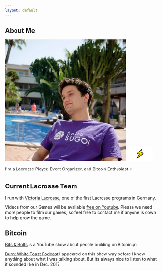 ```yaml
---
layout: default
---
```


## About Me
<img class="profile-picture" src="Twitter_pic.jpg" >
<img class="w3-border w3-padding" src="lightning-bolt.png" width= "85">

I'm a Lacrosse Player, Event Organizer, and Bitcoin Enthusiast ⚡

## Current Lacrosse Team

I run with [Victoria Lacrosse](http://www.victoria-lacrosse.com/), one of the first Lacrosse programs in Germany. 

Videos from our Games will be available [free on Youtube](https://www.youtube.com/playlist?list=PLQ56Yiu6lEaxIPm9-GB5M393CmtYRZFGY). Please we need more people to film our games, so feel free to contact me if anyone is down to help grow the game. 

## Bitcoin 
[Bits & Bolts](https://www.youtube.com/playlist?list=PLQ56Yiu6lEaw-oXyEnSjdLfqZSbWv2rrl) is a YouTube show about people building on Bitcoin.\n

[Burnt White Toast Podcast](http://burntwhitetoast.libsyn.com/episode-013-crypto-future-julian-and-leo) I appeared on this show way before I knew anything about what I was talking about. But its always nice to listen to what it sounded like in Dec. 2017
